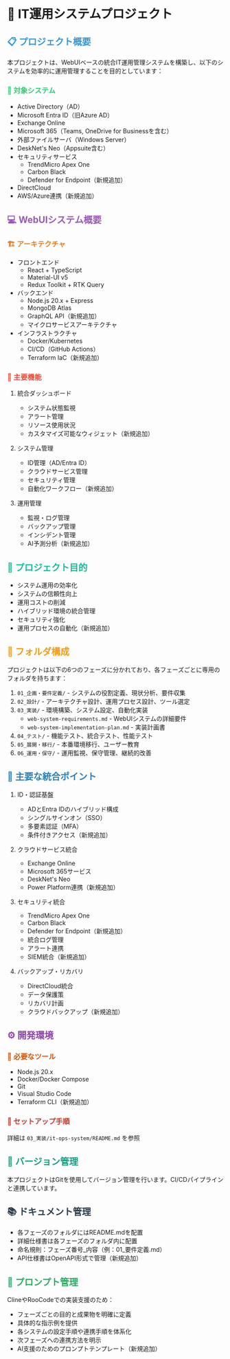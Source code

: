 # 🚀 IT運用システムプロジェクト

## <span style="color:#3498db">📋 プロジェクト概要</span>

本プロジェクトは、WebUIベースの統合IT運用管理システムを構築し、以下のシステムを効率的に運用管理することを目的としています：

### <span style="color:#2ecc71">🎯 対象システム</span>
- Active Directory（AD）
- Microsoft Entra ID（旧Azure AD）
- Exchange Online
- Microsoft 365（Teams, OneDrive for Businessを含む）
- 外部ファイルサーバ（Windows Server）
- DeskNet's Neo（Appsuite含む）
- セキュリティサービス
  - TrendMicro Apex One
  - Carbon Black
  - Defender for Endpoint（新規追加）
- DirectCloud
- AWS/Azure連携（新規追加）

## <span style="color:#9b59b6">💻 WebUIシステム概要</span>

### <span style="color:#e67e22">🏗️ アーキテクチャ</span>
- フロントエンド
  - React + TypeScript
  - Material-UI v5
  - Redux Toolkit + RTK Query
- バックエンド
  - Node.js 20.x + Express
  - MongoDB Atlas
  - GraphQL API（新規追加）
  - マイクロサービスアーキテクチャ
- インフラストラクチャ
  - Docker/Kubernetes
  - CI/CD（GitHub Actions）
  - Terraform IaC（新規追加）

### <span style="color:#e74c3c">🔧 主要機能</span>
1. 統合ダッシュボード
   - システム状態監視
   - アラート管理
   - リソース使用状況
   - カスタマイズ可能なウィジェット（新規追加）

2. システム管理
   - ID管理（AD/Entra ID）
   - クラウドサービス管理
   - セキュリティ管理
   - 自動化ワークフロー（新規追加）

3. 運用管理
   - 監視・ログ管理
   - バックアップ管理
   - インシデント管理
   - AI予測分析（新規追加）

## <span style="color:#1abc9c">🚩 プロジェクト目的</span>
- システム運用の効率化
- システムの信頼性向上
- 運用コストの削減
- ハイブリッド環境の統合管理
- セキュリティ強化
- 運用プロセスの自動化（新規追加）

## <span style="color:#f39c12">📂 フォルダ構成</span>

プロジェクトは以下の6つのフェーズに分かれており、各フェーズごとに専用のフォルダを持ちます：

1. `01_企画・要件定義/` - システムの役割定義、現状分析、要件収集
2. `02_設計/` - アーキテクチャ設計、運用プロセス設計、ツール選定
3. `03_実装/` - 環境構築、システム設定、自動化実装
   - `web-system-requirements.md` - WebUIシステムの詳細要件
   - `web-system-implementation-plan.md` - 実装計画書
4. `04_テスト/` - 機能テスト、統合テスト、性能テスト
5. `05_展開・移行/` - 本番環境移行、ユーザー教育
6. `06_運用・保守/` - 運用監視、保守管理、継続的改善

## <span style="color:#2980b9">🔄 主要な統合ポイント</span>

1. ID・認証基盤
   - ADとEntra IDのハイブリッド構成
   - シングルサインオン（SSO）
   - 多要素認証（MFA）
   - 条件付きアクセス（新規追加）

2. クラウドサービス統合
   - Exchange Online
   - Microsoft 365サービス
   - DeskNet's Neo
   - Power Platform連携（新規追加）

3. セキュリティ統合
   - TrendMicro Apex One
   - Carbon Black
   - Defender for Endpoint（新規追加）
   - 統合ログ管理
   - アラート連携
   - SIEM統合（新規追加）

4. バックアップ・リカバリ
   - DirectCloud統合
   - データ保護策
   - リカバリ計画
   - クラウドバックアップ（新規追加）

## <span style="color:#8e44ad">⚙️ 開発環境</span>

### <span style="color:#d35400">🔨 必要なツール</span>
- Node.js 20.x
- Docker/Docker Compose
- Git
- Visual Studio Code
- Terraform CLI（新規追加）

### <span style="color:#c0392b">📝 セットアップ手順</span>
詳細は `03_実装/it-ops-system/README.md` を参照

## <span style="color:#16a085">🔖 バージョン管理</span>

本プロジェクトはGitを使用してバージョン管理を行います。CI/CDパイプラインと連携しています。

## <span style="color:#2c3e50">📚 ドキュメント管理</span>

- 各フェーズのフォルダにはREADME.mdを配置
- 詳細仕様書は各フェーズのフォルダ内に配置
- 命名規則：フェーズ番号_内容（例：01_要件定義.md）
- API仕様書はOpenAPI形式で管理（新規追加）

## <span style="color:#27ae60">🤖 プロンプト管理</span>

ClineやRooCodeでの実装支援のため：

- フェーズごとの目的と成果物を明確に定義
- 具体的な指示例を提供
- 各システムの設定手順や連携手順を体系化
- 次フェーズへの連携方法を明示
- AI支援のためのプロンプトテンプレート（新規追加）